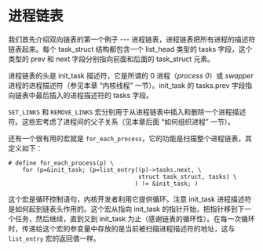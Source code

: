 # 进程链表

我们首先介绍双向链表的第一个例子 --- 进程链表，进程链表把所有进程的描述符链表起来。每个 task_struct 结构都包含一个 list_head 类型的 tasks 字段，这个类型的 prev 和 next 字段分别指向前面和后面的 task_struct 元素。

进程链表的头是 init_task 描述符，它是所谓的 0 进程（*process 0*）或 *swapper* 进程的进程描述符（参见本章 “内核线程” 一节）。init_task 的 tasks.prev 字段指向链表中最后插入的进程描述符的 tasks 字段。

`SET_LINKS` 和 `REMOVE_LINKS` 宏分别用于从进程链表中插入和删除一个进程描述符。这些宏考虑了进程间的父子关系（见本章后面 “如何组织进程” 一节）。

还有一个很有用的宏就是 `for_each_process`，它的功能是扫描整个进程链表，其定义如下：
```
# define for_each_process(p) \
    for (p=&init_task; (p=list_entry((p)->tasks.next, \
                                     struct task_struct, tasks) \
                                    ) != &init_task; )
```

这个宏是循环控制语句，内核开发者利用它提供循环。注意 init_task 进程描述符是如何起到链表头作用的。这个宏从指向 init_task 的指针开始，把指针移到下一个任务，然后继续，直到又到 init_task 为止（感谢链表的循环性）。在每一次循环时，传递给这个宏的参变量中存放的是当前被扫描进程描述符的地址，这与 `list_entry` 宏的返回值一样。
